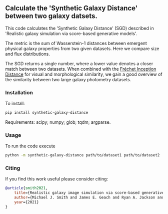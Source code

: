 ## Calculate the 'Synthetic Galaxy Distance' between two galaxy datsets.

This code calculates the 'Synthetic Galaxy Distance' (SGD) described in
'Realistic galaxy simulation via score-based generative models'.

The metric is the sum of Wasserstein-1 distances between emergent physical
galaxy properties from two given datasets. Here we compare size and flux
distributions.

The SGD returns a single number, where a lower value denotes a closer
match between two datasets. When combined with the [Fréchet Inception
Distance](https://github.com/mseitzer/pytorch-fid) for visual and
morphological similarity, we gain a good overview of the similarity
between two large galaxy photometry datasets.

### Installation

To install:

```bash
pip install synthetic-galaxy-distance
```

Requirements: scipy; numpy; glob; tqdm; argparse.

### Usage

To run the code execute

```bash
python -m synthetic-galaxy-distance path/to/dataset1 path/to/dataset2 
```

### Citing

If you find this work useful please consider citing:

```bibtex
@article{smith2021,
    title={Realistic galaxy image simulation via score-based generative models},
    author={Michael J. Smith and James E. Geach and Ryan A. Jackson and Nikhil Arora and Connor Stone and St{\'{e}}ephane Courteau},
    year={2021}
}
```
